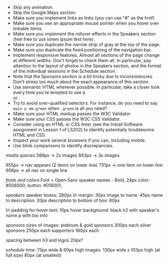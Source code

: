 * Skip any animation.
* Skip the Google Maps section.
* Make sure you implement links as links (you can use "#" as the href)
* Make sure you see an appropriate mouse pointer when you hover over linkable items.
* Make sure you implement the rollover effects in the Speakers section (feel free to use lorem ipsum text here).
* Make sure you duplicate the narrow strip of gray at the top of the page.
* Make sure you duplicate the fixed positioning of the navigation bar.
* Implement responsive features. Almost all sections of the page change at different widths. Don't forget to check them all. In particular, pay attention to the layout of photos in the Speakers section, and the format of the individual sessions in the Schedule section.
* Note that the Sponsors section is a bit tricky due to inconsistencies. Don't stress too much about the exact appearance of this section.
* Use semantic HTML wherever possible. In particular, take a closer look every time you're tempted to use a <div> or <span>.
* Try to avoid over-qualified selectors. For instance, do you need to say `main p em.green` when `.green` is all you need?
* Make sure your HTML markup passes the W3C Validator.
* Make sure your CSS passes the W3C CSS Validator.
* Consider using an HTML or CSS linter (see the Install Software assignment in Lesson 1 of LS202) to identify potentially troublesome HTML and CSS.
* Inspect your work several browsers if you can, including mobile.
* Use blink comparisons to identify discrepancies.

_media queries_
588px -> 2x images
943px -> 3x images

655px -> nav appears (2 items on lower line)
731px -> one item on lower line
906px -> all nav on single line

_fonts and colors_
Font = Open Sans
speaker names - Bold, 24px
  color: #008000;
button: #016001;

_speakers_
speaker boxes: 280px
l/r margin: 30px
image to name: 45px
name to description: 20px
description to bottom of box: 60px

l/r padding for hover text: 10px
hover background: black
h2 with speaker's name
p with bio info

_sponsors_
sizes of images:
platinum & gold sponsors 300px each
silver sponsors 250px each
supporters 180px each

spacing between h3 and logos
20px?

_schedule_
time: 75px wide & 60px high
images: 130px wide x 103px high (at full size)
        80px (at smallest)
